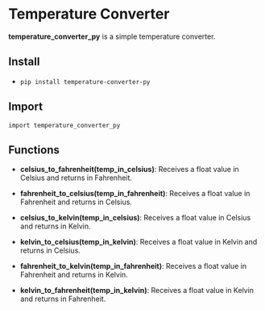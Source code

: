# Temperature Converter

**temperature_converter_py** is a simple temperature converter.
## Install
- `pip install temperature-converter-py`
## Import
`import temperature_converter_py`

## Functions

- **celsius_to_fahrenheit(temp_in_celsius)**: Receives a float value in Celsius and returns in Fahrenheit.

- **fahrenheit_to_celsius(temp_in_fahrenheit)**: Receives a float value in Fahrenheit and returns in Celsius.

- **celsius_to_kelvin(temp_in_celsius)**: Receives a float value in Celsius and returns in Kelvin.

- **kelvin_to_celsius(temp_in_kelvin)**: Receives a float value in Kelvin and returns in Celsius.

- **fahrenheit_to_kelvin(temp_in_fahrenheit)**: Receives a float value in Fahrenheit and returns in Kelvin.

- **kelvin_to_fahrenheit(temp_in_kelvin)**: Receives a float value in Kelvin and returns in Fahrenheit.
